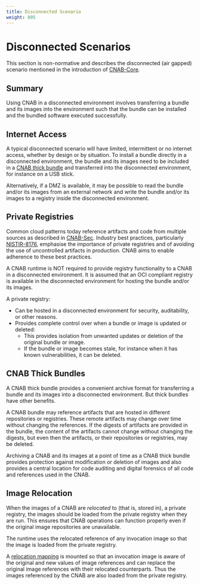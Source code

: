 ```yaml
---
title: Disconnected Scenario
weight: 805
---
```


# Disconnected Scenarios

This section is non-normative and describes the disconnected (air gapped) scenario mentioned in the introduction of [CNAB-Core](100-CNAB.md).

## Summary

Using CNAB in a disconnected environment involves transferring a bundle and its images into the 
environment such that the bundle can be installed and the bundled software executed successfully. 

## Internet Access

A typical disconnected scenario will have limited, intermittent or no internet access, whether by design or by situation.
To install a bundle directly in a disconnected environment, the bundle and its images need to be included in a [CNAB thick bundle](104-bundle-formats.md)
and transferred into the disconnected environment, for instance on a USB stick.

Alternatively, if a DMZ is available, it may be possible to read the bundle and/or its images from an external network
and write the bundle and/or its images to a registry inside the disconnected environment. 

## Private Registries

Common cloud patterns today reference artifacts and code from multiple sources as described in
[CNAB-Sec](300-CNAB-security.md).
Industry best practices, particularly [NISTIR-8176](https://csrc.nist.gov/News/2017/NIST-Releases-NISTIR-8176), emphasise the importance of
private registries and of avoiding the use of uncontrolled artifacts in production. CNAB aims to enable adherence to these best practices.

A CNAB runtime is NOT required to provide registry functionality to a CNAB in a disconnected environment.
It is assumed that an OCI compliant registry is available in the disconnected environment for hosting the bundle
and/or its images.

A private registry:
* Can be hosted in a disconnected environment for security, auditability, or other reasons.
* Provides complete control over when a bundle or image is updated or deleted:
    * This provides isolation from unwanted updates or deletion of the original bundle or image.
    * If the bundle or image becomes stale, for instance when it has known vulnerabilities, it can be deleted.

## CNAB Thick Bundles

A CNAB thick bundle provides a convenient archive format for transferring a bundle and its images into a 
disconnected environment. But thick bundles have other benefits.

A CNAB bundle may reference artifacts that are hosted in different repositories or registries.
These remote artifacts may change over time without changing the references.
If the digests of artifacts are provided in the bundle, the content of the artifacts cannot change without
changing the digests, but even then the artifacts, or their repositories or registries, may be deleted.

Archiving a CNAB and its images at a point of time as a CNAB thick bundle
provides protection against modification or deletion of images and also provides a central location for code
auditing and digital forensics of all code and references used in the CNAB.

## Image Relocation

When the images of a CNAB are _relocated_ to (that is, stored in), a private registry, the images should be loaded from the private registry when they are run.
This ensures that CNAB operations can function properly even if the original image repositories are unavailable.

The runtime uses the relocated reference of any invocation image so that the image is loaded from the private registry.

A [relocation mapping](103-bundle-runtime.md#relocation-mapping) is mounted so that an invocation
image is aware of the original and new values of image references and can replace the original image references with their relocated counterparts.
Thus the images referenced by the CNAB are also loaded from the private registry.
